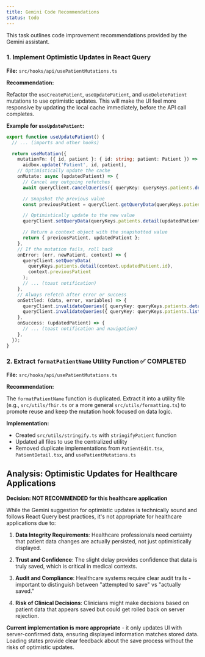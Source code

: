 ```yaml
---
title: Gemini Code Recommendations
status: todo
---
```


This task outlines code improvement recommendations provided by the Gemini assistant.

### 1. Implement Optimistic Updates in React Query

**File:** `src/hooks/api/usePatientMutations.ts`

**Recommendation:**

Refactor the `useCreatePatient`, `useUpdatePatient`, and `useDeletePatient` mutations to use optimistic updates. This will make the UI feel more responsive by updating the local cache immediately, before the API call completes.

**Example for `useUpdatePatient`:**

```typescript
export function useUpdatePatient() {
  // ... (imports and other hooks)

  return useMutation({
    mutationFn: ({ id, patient }: { id: string; patient: Patient }) =>
      aidbox.update('Patient', id, patient),
    // Optimistically update the cache
    onMutate: async (updatedPatient) => {
      // Cancel any outgoing refetches
      await queryClient.cancelQueries({ queryKey: queryKeys.patients.detail(updatedPatient.id) });

      // Snapshot the previous value
      const previousPatient = queryClient.getQueryData(queryKeys.patients.detail(updatedPatient.id));

      // Optimistically update to the new value
      queryClient.setQueryData(queryKeys.patients.detail(updatedPatient.id), updatedPatient.patient);

      // Return a context object with the snapshotted value
      return { previousPatient, updatedPatient };
    },
    // If the mutation fails, roll back
    onError: (err, newPatient, context) => {
      queryClient.setQueryData(
        queryKeys.patients.detail(context.updatedPatient.id),
        context.previousPatient
      );
      // ... (toast notification)
    },
    // Always refetch after error or success
    onSettled: (data, error, variables) => {
      queryClient.invalidateQueries({ queryKey: queryKeys.patients.detail(variables.id) });
      queryClient.invalidateQueries({ queryKey: queryKeys.patients.lists() });
    },
    onSuccess: (updatedPatient) => {
      // ... (toast notification and navigation)
    },
  });
}
```

### 2. Extract `formatPatientName` Utility Function ✅ COMPLETED

**File:** `src/hooks/api/usePatientMutations.ts`

**Recommendation:**

The `formatPatientName` function is duplicated. Extract it into a utility file (e.g., `src/utils/fhir.ts` or a more general `src/utils/formatting.ts`) to promote reuse and keep the mutation hook focused on data logic.

**Implementation:**
- Created `src/utils/stringify.ts` with `stringifyPatient` function
- Updated all files to use the centralized utility
- Removed duplicate implementations from `PatientEdit.tsx`, `PatientDetail.tsx`, and `usePatientMutations.ts`

## Analysis: Optimistic Updates for Healthcare Applications

**Decision: NOT RECOMMENDED for this healthcare application**

While the Gemini suggestion for optimistic updates is technically sound and follows React Query best practices, it's not appropriate for healthcare applications due to:

1. **Data Integrity Requirements**: Healthcare professionals need certainty that patient data changes are actually persisted, not just optimistically displayed.

2. **Trust and Confidence**: The slight delay provides confidence that data is truly saved, which is critical in medical contexts.

3. **Audit and Compliance**: Healthcare systems require clear audit trails - important to distinguish between "attempted to save" vs "actually saved."

4. **Risk of Clinical Decisions**: Clinicians might make decisions based on patient data that appears saved but could get rolled back on server rejection.

**Current implementation is more appropriate** - it only updates UI with server-confirmed data, ensuring displayed information matches stored data. Loading states provide clear feedback about the save process without the risks of optimistic updates.
